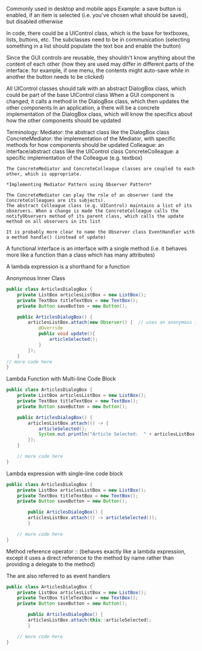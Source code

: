 Commonly used in desktop and mobile apps
Example:  a save button is enabled, if an item is selected (i.e. you've chosen what should be saved), but disabled otherwise

In code, there could be a UIControl class, which is the base for textboxes, lists, buttons, etc.
The subclasses need to be in communication (selecting something in a list should populate the text box and enable the button)

Since the GUI controls are reusable, they shouldn't know anything about the content of each other (how they are used may differ in different parts of the interface. for example, if one menu, the contents might auto-save while in another the button needs to be clicked)

All UIControl classes should talk with an abstract DialogBox class, which could be part of the base UIControl class
When a GUI component is changed, it calls a method in the DialogBox class, which then updates the other components
In an application, a there will be a concrete implementation of the DialogBox class, which will know the specifics about how the other components should be updated

Terminology:
	Mediator:  the abstract class like the DialogBox class
	ConcreteMediator: the implementation of the Mediator, with specific methods for how components should be updated
	Colleague:  an interface/abstract class like the UIControl class
	ConcreteColleague:  a specific implementation of the Colleague (e.g. textbox)

	The ConcreteMediator and ConcreteColleague classes are coupled to each other, which is appropriate.

	*Implementing Mediator Pattern using Observer Pattern*

	The ConcreteMediator can play the role of an observer (and the ConcreteColleagues are its subjects).
	The abstract Colleague class (e.g. UIControl) maintains a list of its observers. When a change is made the ConcreteColleague calls the notifyObservers method of its parent class, which calls the update method on all observers in its list

	It is probably more clear to name the Observer class EventHandler with a method handle() (instead of update)

A functional interface is an interface with a single method (i.e. it behaves more like a function than a class which has many attributes)

A lambda expression is a shorthand for a function

Anonymous Inner Class
```java
public class ArticlesDialogBox {
	private ListBox articlesListBox = new ListBox();
	private TextBox titleTextBox = new TextBox();
	private Button saveButton = new Button();

	public ArticlesDialogBox() {
		articlesListBox.attach(new Observer() {  // uses an anonymous inner class rather than having just one implmentation of the Observer class
			@Override
			public void update(){
				articleSelected();
			}
		});
	}
// more code here
}
```

Lambda Function with Multi-line Code Block
```java
public class ArticlesDialogBox {
	private ListBox articlesListBox = new ListBox();
	private TextBox titleTextBox = new TextBox();
	private Button saveButton = new Button();

	public ArticlesDialogBox() {
		articlesListBox.attach(() -> {
			articleSelected();
			System.out.println("Article Selected:  " + articlesListBox.getContent())
		});
	}

	// more code here
}
```

Lambda expression with single-line code block
```java
public class ArticlesDialogBox {
	private ListBox articlesListBox = new ListBox();
	private TextBox titleTextBox = new TextBox();
	private Button saveButton = new Button();

		public ArticlesDialogBox() {
		articlesListBox.attach(() -> articleSelected()); 
		}

	// more code here
}
```

Method reference operator :: (behaves exactly like a lambda expression, except it uses a direct reference to the method by name rather than providing a delegate to the method)

The are also referred to as event handlers

```java
public class ArticlesDialogBox {
	private ListBox articlesListBox = new ListBox();
	private TextBox titleTextBox = new TextBox();
	private Button saveButton = new Button();

		public ArticlesDialogBox() {
		articlesListBox.attach(this::articleSelected); 
		}

	// more code here
}
